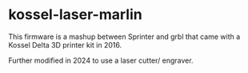# kossel-laser-marlin
This firmware is a mashup between Sprinter and grbl that came with a Kossel Delta 3D printer kit in 2016.

Further modified in 2024 to use a laser cutter/ engraver.
